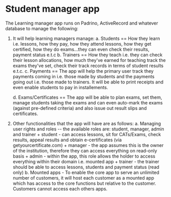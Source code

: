 # Student manager app

The Learning manager app runs on Padrino, ActiveRecord and whatever database to manage the following:

1. It will help learning managers manage:
    a. Students == How they learn i.e. lessons, how they pay, how they attend lessons, how they get
                    certified, how they do exams...they can even check their results, payment status e.t.c
    b. Trainers == How they teach i.e. they can check their lesson allocations, how much they've earned for teaching
                    track the exams they've set, check their track records in terms of student results e.t.c.
    c. Payments == The app will help the primary user track they payments coming in i.e. those made by students and the
                    payments going out i.e. those made to trainers. It will be able to print receipts and even enable students
                    to pay in installements.

    d. Exams/Certificates ==  The app will be able to plan exams, set them, manage students taking the exams and can even auto-mark
                                the exams (against pre-defined criteria) and also issue out result slips and certificates.

2. Other functionalities that the app will have are as follows:
    a. Managing user rights and roles -- the available roles are: student, manager, admin and trainer
        + student - can access lessons, sit for CATs/Exams, check results, appeal results and obtain e-certificates (via getyourcertificate.com)
        + manager - the app assumes this is the owner of the institution, therefore they can access everything on read-only basis
        + admin - within the app, this role allows the holder to access everything within their domain i.e. mounted app
        + trainer - the trainer should be able to access lessons, students and payment status (read only)
    b. Mounted apps - To enable the core app to serve an unlimited number of customers, it will host each customer as a mounted app which
                        has access to the core functions but relative to the customer. Customers cannot access each others apps.